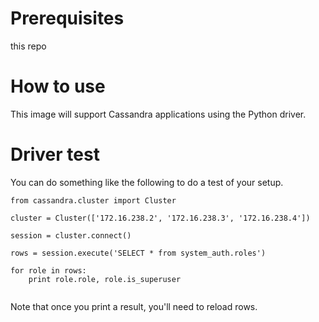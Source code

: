 # Prerequisites
this repo

# How to use

This image will support Cassandra applications using the Python driver.

# Driver test

You can do something like the following to do a test of your setup.

```
from cassandra.cluster import Cluster

cluster = Cluster(['172.16.238.2', '172.16.238.3', '172.16.238.4'])

session = cluster.connect()

rows = session.execute('SELECT * from system_auth.roles')

for role in rows:
    print role.role, role.is_superuser


```

Note that once you print a result, you'll need to reload rows.